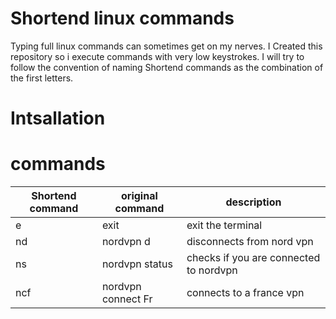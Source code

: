 # Shortend linux commands
Typing full linux commands can sometimes get on my nerves. I Created this repository so i execute commands with very low keystrokes.
I will try to follow the convention of naming  Shortend commands as the combination of the first letters. 

# Intsallation
   

# commands

| Shortend command| original command| description |
| --------------- | --------------- |-------------|
| e | exit | exit the terminal |      
| nd | nordvpn d | disconnects from nord vpn |
| ns | nordvpn status | checks if you are connected to nordvpn |
| ncf | nordvpn connect Fr | connects to a france vpn|
